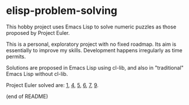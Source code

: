 # elisp-problem-solving

This hobby project uses Emacs Lisp to solve numeric puzzles as those proposed by Project Euler.

This is a personal, exploratory project with no fixed roadmap. Its aim is essentially to improve my skills. Development happens irregularly as time permits.

Solutions are proposed in Emacs Lisp using cl-lib, and also in "traditional" Emacs Lisp without cl-lib.

Project Euler solved are: [1](https://projecteuler.net/problem=1), [4](https://projecteuler.net/problem=4), [5](https://projecteuler.net/problem=5), [6](https://projecteuler.net/problem=6), [7](https://projecteuler.net/problem=7), [9](https://projecteuler.net/problem=9).

(end of README)
